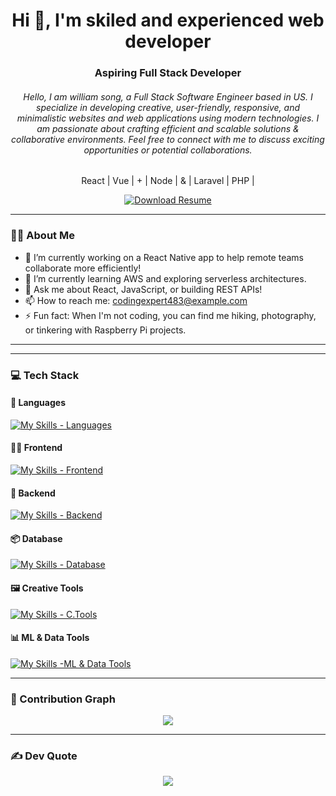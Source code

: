 <h1 align="center">Hi 👋, I'm skiled and experienced web developer </h1>
<h3 align="center">Aspiring Full Stack Developer </h3>
<h6 align="center">Hello, I am  william song, a  Full Stack Software Engineer based in US. I specialize in developing creative, user-friendly, responsive, and minimalistic websites and web applications using modern technologies. I am passionate about crafting efficient and scalable solutions & collaborative environments. Feel free to connect with me to discuss exciting opportunities or potential collaborations.</h6>

<p align="center" color='bule'>
  React | Vue | + | Node | & | Laravel | PHP |
</p>

<div align="center">
  <a href="https://github.com/abhijeetBhale/Portfolio/raw/68117ed6c8be9339df6d9f1975d61537b6849df3/assets/Abhijeet%20Bhale%20Resume%20Updated%20300925.pdf" download="Abhijeet_Bhale_Resume.pdf">
    <img src="https://img.shields.io/badge/Resume-Download-blue?style=for-the-badge&logo=adobeacrobatreader" alt="Download Resume">
  </a>
</div>

---

### 👨‍💻 About Me

- 🔭 I’m currently working on a React Native app to help remote teams collaborate more efficiently!  
- 🌱 I’m currently learning AWS and exploring serverless architectures.
- 💬 Ask me about React, JavaScript, or building REST APIs!
- 📫 How to reach me: codingexpert483@example.com
- ⚡ Fun fact: When I'm not coding, you can find me hiking, photography, or tinkering with Raspberry Pi projects.  
  
---


---

### 💻 Tech Stack

#### 🚀 Languages
[![My Skills - Languages](https://skillicons.dev/icons?i=js,cs,c)](https://skillicons.dev)

#### 🧑‍🎨 Frontend
[![My Skills - Frontend](https://skillicons.dev/icons?i=html,css,react,tailwind,bootstrap,vite,figma)](https://skillicons.dev)

#### 🧠 Backend 
[![My Skills - Backend](https://skillicons.dev/icons?i=nodejs,express,postman,npm)](https://skillicons.dev)

#### 📦 Database
[![My Skills - Database](https://skillicons.dev/icons?i=mongodb,sqlite)](https://skillicons.dev)

#### 🖼️ Creative Tools
[![My Skills - C.Tools](https://skillicons.dev/icons?i=vscode,ps)](https://skillicons.dev)

#### 📊 ML & Data Tools
[![My Skills -ML & Data Tools](https://skillicons.dev/icons?i=matlab)](https://skillicons.dev)

---
### 🧩 Contribution Graph

<p align="center">
  <img src="https://github-readme-activity-graph.vercel.app/graph?username=abhijeetBhale&theme=react-dark&hide_border=true" />
</p>

---

### ✍️ Dev Quote
<p align="center">
  <img src="https://quotes-github-readme.vercel.app/api?type=horizontal&theme=radical" />
</p>


<!-- Made with ❤️ by Abhijeet Bhale -->
